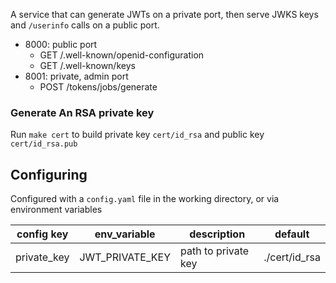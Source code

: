 A service that can generate JWTs on a private port, then serve JWKS keys and `/userinfo` calls on a public port.

- 8000: public port
  - GET /.well-known/openid-configuration
  - GET /.well-known/keys
- 8001: private, admin port
  - POST /tokens/jobs/generate

### Generate An RSA private key

Run `make cert` to build private key `cert/id_rsa` and public key `cert/id_rsa.pub`

## Configuring

Configured with a `config.yaml` file in the working directory, or via environment variables

| config key  | env_variable    | description         | default       |
| ----------- | --------------- | ------------------- | ------------- |
| private_key | JWT_PRIVATE_KEY | path to private key | ./cert/id_rsa |
